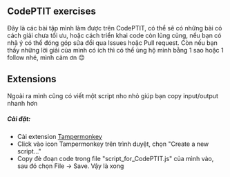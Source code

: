 ## CodePTIT exercises
Đây là các bài tập mình làm được trên CodePTIT, có thể sẽ có những bài có cách giải chưa tối ưu, hoặc cách triển khai code còn lủng củng, nếu bạn có nhã ý có thể đóng góp sửa đổi qua Issues hoặc Pull request. 
Còn nếu bạn thấy những lời giải của mình có ích thì có thể ủng hộ mình bằng 1 sao hoặc 1 follow nhé, mình cảm ơn 😊

## Extensions
Ngoài ra mình cũng có viết một script nho nhỏ giúp bạn copy input/output nhanh hơn

##### Cài đặt:
- Cài extension [Tampermonkey](https://chromewebstore.google.com/detail/tampermonkey/dhdgffkkebhmkfjojejmpbldmpobfkfo)
- Click vào icon Tampermonkey trên trình duyệt, chọn "Create a new script..."
- Copy đè đoạn code trong file "script_for_CodePTIT.js" của mình vào, sau đó chọn File -> Save. Vậy là xong